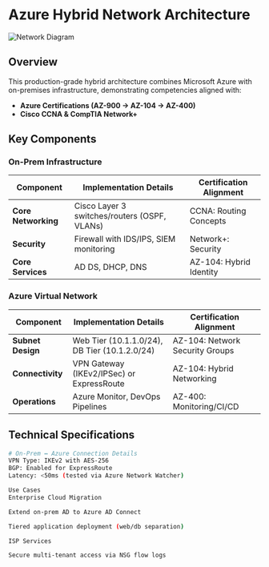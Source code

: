 # Azure Hybrid Network Architecture

![Network Diagram](Network-Diagrams/architecture.jpg)

## Overview
This production-grade hybrid architecture combines Microsoft Azure with on-premises infrastructure, demonstrating competencies aligned with:
- **Azure Certifications (AZ-900 → AZ-104 → AZ-400)**
- **Cisco CCNA & CompTIA Network+**

## Key Components

### On-Prem Infrastructure
| Component          | Implementation Details                  | Certification Alignment       |
|--------------------|----------------------------------------|-------------------------------|
| **Core Networking** | Cisco Layer 3 switches/routers (OSPF, VLANs) | CCNA: Routing Concepts        |
| **Security**       | Firewall with IDS/IPS, SIEM monitoring  | Network+: Security            |
| **Core Services**  | AD DS, DHCP, DNS                        | AZ-104: Hybrid Identity       |

### Azure Virtual Network
| Component          | Implementation Details                  | Certification Alignment       |
|--------------------|----------------------------------------|-------------------------------|
| **Subnet Design**  | Web Tier (10.1.1.0/24), DB Tier (10.1.2.0/24) | AZ-104: Network Security Groups |
| **Connectivity**   | VPN Gateway (IKEv2/IPSec) or ExpressRoute | AZ-104: Hybrid Networking     |
| **Operations**     | Azure Monitor, DevOps Pipelines         | AZ-400: Monitoring/CI/CD      |

## Technical Specifications
```bash
# On-Prem ↔ Azure Connection Details
VPN Type: IKEv2 with AES-256
BGP: Enabled for ExpressRoute
Latency: <50ms (tested via Azure Network Watcher)

Use Cases
Enterprise Cloud Migration

Extend on-prem AD to Azure AD Connect

Tiered application deployment (web/db separation)

ISP Services

Secure multi-tenant access via NSG flow logs
